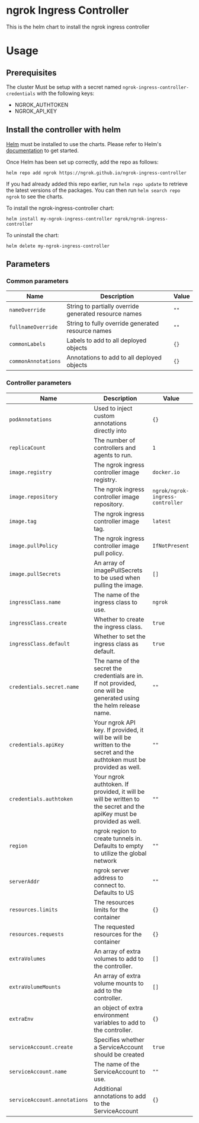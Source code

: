 # ngrok Ingress Controller

This is the helm chart to install the ngrok ingress controller

# Usage

## Prerequisites

The cluster Must be setup with a secret named `ngrok-ingress-controller-credentials` with the following keys:
* NGROK_AUTHTOKEN
* NGROK_API_KEY

## Install the controller with helm

[Helm](https://helm.sh) must be installed to use the charts.  Please refer to
Helm's [documentation](https://helm.sh/docs) to get started.

Once Helm has been set up correctly, add the repo as follows:

`helm repo add ngrok https://ngrok.github.io/ngrok-ingress-controller`

If you had already added this repo earlier, run `helm repo update` to retrieve
the latest versions of the packages.  You can then run `helm search repo ngrok` to see the charts.

To install the ngrok-ingress-controller chart:

`helm install my-ngrok-ingress-controller ngrok/ngrok-ingress-controller`

To uninstall the chart:

`helm delete my-ngrok-ingress-controller`

<!-- Parameters are auto generated via @bitnami/readme-generator-for-helm -->
## Parameters

### Common parameters

| Name                | Description                                           | Value |
| ------------------- | ----------------------------------------------------- | ----- |
| `nameOverride`      | String to partially override generated resource names | `""`  |
| `fullnameOverride`  | String to fully override generated resource names     | `""`  |
| `commonLabels`      | Labels to add to all deployed objects                 | `{}`  |
| `commonAnnotations` | Annotations to add to all deployed objects            | `{}`  |


### Controller parameters

| Name                         | Description                                                                                                           | Value                            |
| ---------------------------- | --------------------------------------------------------------------------------------------------------------------- | -------------------------------- |
| `podAnnotations`             | Used to inject custom annotations directly into                                                                       | `{}`                             |
| `replicaCount`               | The number of controllers and agents to run.                                                                          | `1`                              |
| `image.registry`             | The ngrok ingress controller image registry.                                                                          | `docker.io`                      |
| `image.repository`           | The ngrok ingress controller image repository.                                                                        | `ngrok/ngrok-ingress-controller` |
| `image.tag`                  | The ngrok ingress controller image tag.                                                                               | `latest`                         |
| `image.pullPolicy`           | The ngrok ingress controller image pull policy.                                                                       | `IfNotPresent`                   |
| `image.pullSecrets`          | An array of imagePullSecrets to be used when pulling the image.                                                       | `[]`                             |
| `ingressClass.name`          | The name of the ingress class to use.                                                                                 | `ngrok`                          |
| `ingressClass.create`        | Whether to create the ingress class.                                                                                  | `true`                           |
| `ingressClass.default`       | Whether to set the ingress class as default.                                                                          | `true`                           |
| `credentials.secret.name`    | The name of the secret the credentials are in. If not provided, one will be generated using the helm release name.    | `""`                             |
| `credentials.apiKey`         | Your ngrok API key. If provided, it will be will be written to the secret and the authtoken must be provided as well. | `""`                             |
| `credentials.authtoken`      | Your ngrok authtoken. If provided, it will be will be written to the secret and the apiKey must be provided as well.  | `""`                             |
| `region`                     | ngrok region to create tunnels in. Defaults to empty to utilize the global network                                    | `""`                             |
| `serverAddr`                 | ngrok server address to connect to. Defaults to US                                                                    | `""`                             |
| `resources.limits`           | The resources limits for the container                                                                                | `{}`                             |
| `resources.requests`         | The requested resources for the container                                                                             | `{}`                             |
| `extraVolumes`               | An array of extra volumes to add to the controller.                                                                   | `[]`                             |
| `extraVolumeMounts`          | An array of extra volume mounts to add to the controller.                                                             | `[]`                             |
| `extraEnv`                   | an object of extra environment variables to add to the controller.                                                    | `{}`                             |
| `serviceAccount.create`      | Specifies whether a ServiceAccount should be created                                                                  | `true`                           |
| `serviceAccount.name`        | The name of the ServiceAccount to use.                                                                                | `""`                             |
| `serviceAccount.annotations` | Additional annotations to add to the ServiceAccount                                                                   | `{}`                             |

